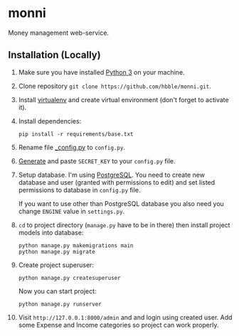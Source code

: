 # monni
Money management web-service.

## Installation (Locally)
1. Make sure you have installed [Python 3](https://www.python.org/downloads/) on your machine.

2. Clone repository `git clone https://github.com/hbble/monni.git`.

3. Install [virtualenv](https://gist.github.com/Geoyi/d9fab4f609e9f75941946be45000632b#how-to-install-virtualenv) and create virtual environment (don't forget to activate it).

4. Install dependencies:
    ```
    pip install -r requirements/base.txt
    ```
5. Rename file [_config.py](monni/_config.py) to `config.py`.

6. [Generate](https://www.miniwebtool.com/django-secret-key-generator/) and paste `SECRET_KEY` to your `config.py` file.

7. Setup database. I'm using [PostgreSQL](https://www.enterprisedb.com/downloads/postgres-postgresql-downloads). You need to create new database and user (granted with permissions to edit) and set listed permissions to database in `config.py` file.

    If you want to use other than PostgreSQL database you also need you change `ENGINE` value in `settings.py`.
    
8. `cd` to project directory (`manage.py` have to be in there) then install project models into database:
    ```
    python manage.py makemigrations main
    python manage.py migrate
    ```

9. Create project superuser:
    ```
    python manage.py createsuperuser
    ```
    Now you can start project:
    ```
    python manage.py runserver
    ```

10. Visit `http://127.0.0.1:8000/admin` and and login using created user. Add some Expense and Income categories so project can work properly.


